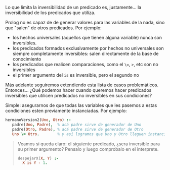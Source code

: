 Lo que limita la inversibilidad de un predicado es, justamente... la inversibilidad de los predicados que utiliza.

Prolog no es capaz de de generar valores para las variables de la nada, sino que "salen" de otros predicados. Por ejemplo:

 * los hechos universales (aquellos que tienen alguna variable) nunca son inversibles. 
 * los predicados formados exclusivamente por hechos no universales son siempre completamente inversibles: salen directamente de la base de conocimiento
 * los predicados que realicen comparaciones, como el `\=`, `>`, etc son no inversibles
 * el primer argumento del `is` es inversible, pero el segundo no

Más adelante seguiremos extendiendo esta lista de casos problemáticos. Entonces... ¿Qué podemos hacer cuando queremos hacer predicados inversibles que utilicen predicados no inversibles en sus condiciones?

Simple: asegurarnos de que todas las variables que les pasemos a estas condiciones esten previamente instanciadas. Por ejemplo: 

```prolog
hermanoVersion2(Uno, Otro) :-
   padre(Uno, Padre),  % acá padre sirve de generador de Uno
   padre(Otro, Padre), % acá padre sirve de generador de Otro
   Uno \= Otro.        % y asi logramos que Uno y Otro lleguen instanciados
```

> Veamos si queda claro: el siguiente predicado, ¿sera inversible para su primer argumento? Pensalo y luego comprobalo en el interprete. 
>
> ```prolog
> despejarX(X, Y) :-
>   X is Y - 1.
> ````

